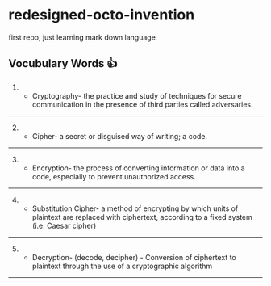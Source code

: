 # redesigned-octo-invention
first repo, just learning mark down language


## Vocubulary Words :+1:

1. * Cryptography- the practice and study of techniques for secure communication in the presence of third parties called adversaries.
--------------------------------------------------------------------------------------------------------------------------------------------------------------------
2. * Cipher- a secret or disguised way of writing; a code.
--------------------------------------------------------------------------------------------------------------------------------------------------------------------
3. * Encryption- the process of converting information or data into a code, especially to prevent unauthorized access.
--------------------------------------------------------------------------------------------------------------------------------------------------------------------
4. * Substitution Cipher- a method of encrypting by which units of plaintext are replaced with ciphertext, according to a fixed system (i.e. Caesar cipher)
--------------------------------------------------------------------------------------------------------------------------------------------------------------------
5. * Decryption- (decode, decipher) - Conversion of ciphertext to plaintext through the use of a cryptographic algorithm
--------------------------------------------------------------------------------------------------------------------------------------------------------------------





